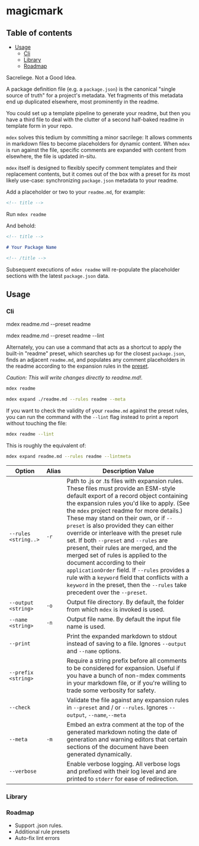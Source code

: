<!-- title -->

# magicmark

<!-- /title -->

<!-- table-of-contents -->

## Table of contents

- [Usage](#usage)
  - [Cli](#cli)
  - [Library](#library)
  - [Roadmap](#roadmap)

<!-- /table-of-contents -->

Sacreliege. Not a Good Idea.

A package definition file (e.g. a `package.json`) is the canonical "single source of truth" for a project's metadata. Yet fragments of this metadata end up duplicated elsewhere, most prominently in the readme.

You could set up a template pipeline to generate your readme, but then you have a third file to deal with the clutter of a second half-baked readme in template form in your repo.

`mdex` solves this tedium by committing a minor sacrilege: It allows comments in markdown files to become placeholders for dynamic content. When `mdex` is run against the file, specific comments are expanded with content from elsewhere, the file is updated in-situ.

`mdex` itself is designed to flexibly specify comment templates and their replacement contents, but it comes out of the box with a preset for its most likely use-case: synchronizing `package.json` metadata to your readme.

Add a placeholder or two to your `readme.md`, for example:

```md
<!-- title -->
```

Run `mdex readme`

And behold:

```md
<!-- title -->

# Your Package Name

<!-- /title -->
```

Subsequent executions of `mdex readme` will re-populate the placeholder sections with the latest `package.json` data.

## Usage

### Cli

mdex readme.md --preset readme

mdex readme.md --preset readme --lint

Alternately, you can use a command that acts as a shortcut to apply the built-in "readme" preset, which searches up for the closest `package.json`, finds an adjacent `readme.md`, and populates any comment placeholders in the readme according to the expansion rules in the [preset]().

_Caution: This will write changes directly to readme.md!._

```sh
mdex readme
```

```sh
mdex expand ./readme.md --rules readme --meta
```

If you want to check the validity of your `readme.md` against the preset rules, you can run the command with the `--lint` flag instead to print a report without touching the file:

```sh
mdex readme --lint
```

This is roughly the equivalent of:

```sh
mdex expand readme.md --rules readme --lintmeta
```

| Option               | Alias | Description Value                                                                                                                                                                                                                                                                                                                                                                                                                                                                                                                                                                                                                                                                                 |
| -------------------- | ----- | ------------------------------------------------------------------------------------------------------------------------------------------------------------------------------------------------------------------------------------------------------------------------------------------------------------------------------------------------------------------------------------------------------------------------------------------------------------------------------------------------------------------------------------------------------------------------------------------------------------------------------------------------------------------------------------------------- |
| `--rules <string..>` | `-r`  | Path to .js or .ts files with expansion rules. These files must provide an ESM-style default export of a record object containing the expansion rules you'd like to apply. (See the `mdex` project readme for more details.) These may stand on their own, or if `--preset` is also provided they can either override or interleave with the preset rule set. If both `--preset` and `--rules` are present, their rules are merged, and the merged set of rules is applied to the document according to their `applicationOrder` field. If `--rules` provides a rule with a `keyword` field that conflicts with a `keyword` in the preset, then the `--rules` take precedent over the `--preset`. |
| `--output <string>`  | `-o`  | Output file directory. By default, the folder from which `mdex` is invoked is used.                                                                                                                                                                                                                                                                                                                                                                                                                                                                                                                                                                                                               |
| `--name <string>`    | `-n`  | Output file name. By default the input file name is used.                                                                                                                                                                                                                                                                                                                                                                                                                                                                                                                                                                                                                                         |
| `--print`            |       | Print the expanded markdown to stdout instead of saving to a file. Ignores `--output` and `--name` options.                                                                                                                                                                                                                                                                                                                                                                                                                                                                                                                                                                                       |
| `--prefix <string>`  |       | Require a string prefix before all comments to be considered for expansion. Useful if you have a bunch of non-mdex comments in your markdown file, or if you're willing to trade some verbosity for safety.                                                                                                                                                                                                                                                                                                                                                                                                                                                                                       |
| `--check`            |       | Validate the file against any expansion rules in `--preset` and / or `--rules`. Ignores `--output`, `--name`,`--meta`                                                                                                                                                                                                                                                                                                                                                                                                                                                                                                                                                                             |
| `--meta`             | `-m`  | Embed an extra comment at the top of the generated markdown noting the date of generation and warning editors that certain sections of the document have been generated dynamically.                                                                                                                                                                                                                                                                                                                                                                                                                                                                                                              |
| `--verbose`          |       | Enable verbose logging. All verbose logs and prefixed with their log level and are printed to `stderr` for ease of redirection.                                                                                                                                                                                                                                                                                                                                                                                                                                                                                                                                                                   |

### Library

### Roadmap

- Support .json rules.
- Additional rule presets
- Auto-fix lint errors
